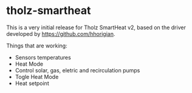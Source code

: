 # tholz-smartheat

This is a very initial release for Tholz SmartHeat v2, based on the driver developed by https://github.com/hhorigian.

Things that are working:
- Sensors temperatures
- Heat Mode
- Control solar, gas, eletric and recirculation pumps
- Togle Heat Mode
- Heat setpoint
